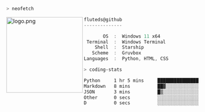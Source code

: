 ```zsh
> neofetch
```

<!--img align="left" src="https://github.com/fluteds.png" alt="logo.png" width="200"/>-->
<img align="left" src="https://external-content.duckduckgo.com/iu/?u=https%3A%2F%2F78.media.tumblr.com%2F975fca5f82161b190efdcaa05ffbd4ec%2Ftumblr_p6q6m9TJF01x3p3jmo1_500.png&f=1&nofb=1" alt="logo.png" width="200"/>

```csharp
fluteds@github
--------------

       OS  :  Windows 11 x64
 Terminal  :  Windows Terminal
    Shell  :  Starship
   Scheme  :  Gruvbox
Languages  :  Python, HTML, CSS
```

```zsh
> coding-stats
```

<!--START_SECTION:waka-->

```txt
Python     1 hr 5 mins     █████████████████████░░░░   83.56 %
Markdown   8 mins          ██▓░░░░░░░░░░░░░░░░░░░░░░   10.75 %
JSON       3 mins          █▒░░░░░░░░░░░░░░░░░░░░░░░   04.99 %
Other      0 secs          ░░░░░░░░░░░░░░░░░░░░░░░░░   00.62 %
D          0 secs          ░░░░░░░░░░░░░░░░░░░░░░░░░   00.09 %
```

<!--END_SECTION:waka-->
